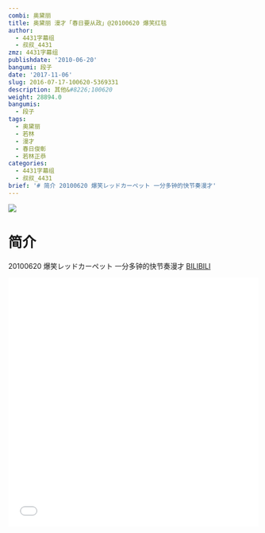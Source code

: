 ```yaml
---
combi: 奥黛丽
title: 奥黛丽 漫才「春日要从政」@20100620 爆笑红毯
author:
  - 4431字幕组
  - 叔叔_4431
zmz: 4431字幕组
publishdate: '2010-06-20'
bangumi: 段子
date: '2017-11-06'
slug: 2016-07-17-100620-5369331
description: 其他&#8226;100620
weight: 28894.0
bangumis:
  - 段子
tags:
  - 奥黛丽
  - 若林
  - 漫才
  - 春日俊彰
  - 若林正恭
categories:
  - 4431字幕组
  - 叔叔_4431
brief: '# 简介 20100620 爆笑レッドカーペット 一分多钟的快节奏漫才'
---
```

![](https://i.imgur.com/GsrfUGv.png)
# 简介  
20100620 爆笑レッドカーペット 一分多钟的快节奏漫才
  [BILIBILI](https://www.bilibili.com/video/av5369331/)

  <iframe src="//www.bilibili.com/blackboard/player.html?aid=5369331" width="100%" height="500" frameborder="0" allowfullscreen="allowfullscreen"></iframe>
